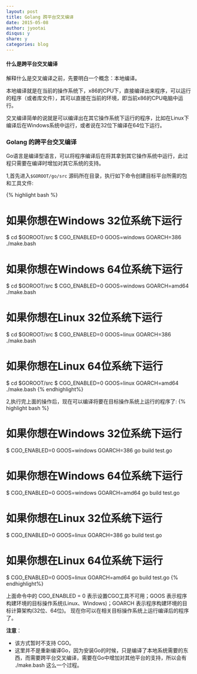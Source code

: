 ```yaml
---
layout: post
title: Golang 跨平台交叉编译 
date: 2015-05-08
author: jyootai
disqus: y
share: y
categories: blog
---
```


#### **什么是跨平台交叉编译**
解释什么是交叉编译之前，先要明白一个概念：本地编译。

本地编译就是在当前的操作系统下，x86的CPU下，直接编译出来程序，可以运行的程序（或者库文件），其可以直接在当前的环境，即当前x86的CPU电脑中运行。

交叉编译简单的说就是可以编译出在其它操作系统下运行的程序，比如在Linux下编译后在Windows系统中运行，或者说在32位下编译在64位下运行。

### **Golang 的跨平台交叉编译**

Go语言是编译型语言，可以将程序编译后在将其拿到其它操作系统中运行，此过程只需要在编译时增加对其它系统的支持。

1,首先进入`$GOROOT/go/src` 源码所在目录，执行如下命令创建目标平台所需的包和工具文件:

{% highlight bash %}
# 如果你想在Windows 32位系统下运行
$ cd $GOROOT/src
$ CGO_ENABLED=0 GOOS=windows GOARCH=386 ./make.bash
# 如果你想在Windows 64位系统下运行
$ cd $GOROOT/src
$ CGO_ENABLED=0 GOOS=windows GOARCH=amd64 ./make.bash

# 如果你想在Linux 32位系统下运行
$ cd $GOROOT/src
$ CGO_ENABLED=0 GOOS=linux GOARCH=386 ./make.bash
# 如果你想在Linux 64位系统下运行
$ cd $GOROOT/src
$ CGO_ENABLED=0 GOOS=linux GOARCH=amd64 ./make.bash
{% endhighlight%}

2,执行完上面的操作后，现在可以编译将要在目标操作系统上运行的程序了:
{% highlight bash %}
# 如果你想在Windows 32位系统下运行
$ CGO_ENABLED=0 GOOS=windows GOARCH=386 go build test.go
# 如果你想在Windows 64位系统下运行
$ CGO_ENABLED=0 GOOS=windows GOARCH=amd64 go build test.go

# 如果你想在Linux 32位系统下运行
$ CGO_ENABLED=0 GOOS=linux GOARCH=386 go build test.go
# 如果你想在Linux 64位系统下运行
$ CGO_ENABLED=0 GOOS=linux GOARCH=amd64 go build test.go
{% endhighlight%}

上面命令中的 CGO_ENABLED = 0 表示设置CGO工具不可用；GOOS 表示程序构建环境的目标操作系统(Linux、Windows)；GOARCH 表示程序构建环境的目标计算架构(32位、64位)。 现在你可以在相关目标操作系统上运行编译后的程序了。

**注意**：

* 该方式暂时不支持 CGO。
* 这里并不是重新编译Go，因为安装Go的时候，只是编译了本地系统需要的东西，而需要跨平台交叉编译，需要在Go中增加对其他平台的支持，所以会有 ./make.bash 这么一个过程。
